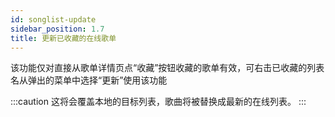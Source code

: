 ```yaml
---
id: songlist-update
sidebar_position: 1.7
title: 更新已收藏的在线歌单
---
```


该功能仅对直接从歌单详情页点“收藏”按钮收藏的歌单有效，可右击已收藏的列表名从弹出的菜单中选择“更新”使用该功能

:::caution
这将会覆盖本地的目标列表，歌曲将被替换成最新的在线列表。
:::
